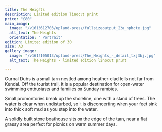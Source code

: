 ```yaml
---
title: The Heights
description: Limited edition linocut print
price: "£80"
main_image:
  image: "/v1616612703/upland-press/fullsizeoutput_22a_nphcte.jpg"
  alt_text: The Heights
  orientation: " Portrait"
edition: Limited edition of 30
size: A3
gallery_image:
  image: "/v1619105013/upland-press/The_Heights_-_detail_txj3bj.jpg"
  alt_text: The Heights - limited edition linocut print

---
```

Gurnal Dubs is a small tarn nestled among heather-clad fells not far from Kendal. Off the tourist trail, it is a popular destination for open-water swimming enthusiasts and families on Sunday rambles. 

Small promontories break up the shoreline, one with a stand of trees. The water is clear when undisturbed, so it is disconcerting when your feet sink into thick soft mud as you step into the water. 

A solidly built stone boathouse sits on the edge of the tarn, near a flat grassy area perfect for picnics on warm summer days.